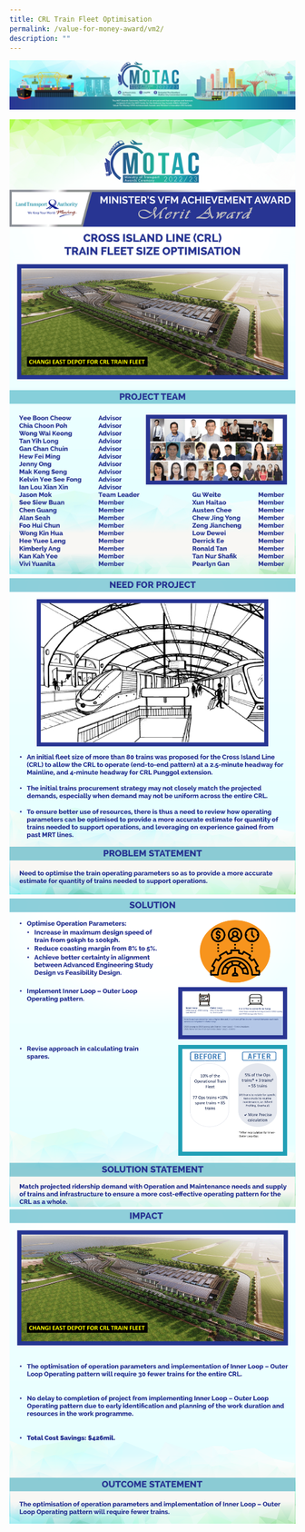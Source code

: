 ```yaml
---
title: CRL Train Fleet Optimisation
permalink: /value-for-money-award/vm2/
description: ""
---
```

![](/images/hero.png)

![](/images/VFM/VM2/Individual%20Award%20Contents%201.png)
![](/images/VFM/VM2/e-Panel_VM2_v01_Individual%20Award%20Contents%202.png)
![](/images/VFM/VM2/e-Panel_VM2_v01_Individual%20Award%20Contents%203.png)
![](/images/VFM/VM2/e-Panel_VM2_v01_Individual%20Award%20Contents%204.png)